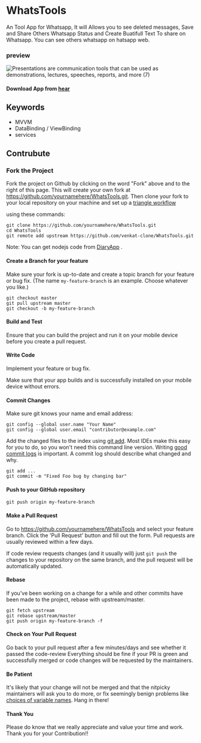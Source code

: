 

# WhatsTools
An Tool App for Whatsapp, It will Allows you to see deleted messages, Save and Share Others Whatsapp Status and Create Buatifull Text To share on Whatsapp. You can see others whatsapp on hatsapp web. 


### preview
![Presentations are communication tools that can be used as demonstrations, lectures, speeches, reports, and more  (7)](https://user-images.githubusercontent.com/51732590/189871815-bc81d1e0-9b79-4a84-9901-842becfc6071.png)

#### Download App from [hear]()

## Keywords

* MVVM
* DataBinding / ViewBinding
* services


## Contrubute

### Fork the Project
Fork the project on Github by clicking on the word "Fork" above and to the right of this page.  This will create your own fork at https://github.com/yournamehere/WhatsTools.git. 
 Then clone your fork to your local repository on your machine and set up a [triangle workflow](https://github.com/forwards/first-contributions/blob/master/additional-material/git_workflow_scenarios/keeping-your-fork-synced-with-this-repository.md)

using these commands:
```
git clone https://github.com/yournamehere/WhatsTools.git
cd WhatsTools
git remote add upstream https://github.com/venkat-clone/WhatsTools.git
```
Note: You can get nodejs code from [DiaryApp](https://github.com/venkat-clone/DiaryApp) .
#### Create a Branch for your feature

Make sure your fork is up-to-date and create a topic branch for your feature or bug fix.  (The name `my-feature-branch` is an example. Choose whatever you like.)

```
git checkout master
git pull upstream master
git checkout -b my-feature-branch
```

#### Build and Test

Ensure that you can build the project and run it on your mobile device before you create a pull request.


#### Write Code

Implement your feature or bug fix.

Make sure that your app builds and is successfully installed on your mobile device without errors.


#### Commit Changes

Make sure git knows your name and email address:

```
git config --global user.name "Your Name"
git config --global user.email "contributor@example.com"
```

Add the changed files to the index using [git add](https://git-scm.com/docs/git-add).  Most IDEs make this easy for you to do, so you won't need this command line version.
Writing [good commit logs](https://chris.beams.io/posts/git-commit/) is important. A commit log should describe what changed and why.

```
git add ...
git commit -m "Fixed Foo bug by changing bar"
```

#### Push to your GitHub repository

```
git push origin my-feature-branch
```


#### Make a Pull Request

Go to https://github.com/yournamehere/WhatsTools and select your feature branch. Click the 'Pull Request' button and fill out the form. Pull requests are usually reviewed within a few days.

If code review requests changes (and it usually will) just `git push` the changes to your repository on the same branch, and the pull request will be automatically updated.


#### Rebase

If you've been working on a change for a while and other commits have been made to the project, rebase with upstream/master.

```
git fetch upstream
git rebase upstream/master
git push origin my-feature-branch -f
```

#### Check on Your Pull Request

Go back to your pull request after a few minutes/days and see whether it passed the code-review 
Everything should be fine if your PR is green and successfully merged or code changes will be requested by the maintainers.

#### Be Patient

It's likely that your change will not be merged and that the nitpicky maintainers will ask you to do more, or fix seemingly benign problems like [choices of variable names](https://quotesondesign.com/phil-karlton/). Hang in there!

#### Thank You

Please do know that we really appreciate and value your time and work. Thank you for your Contribution!!
